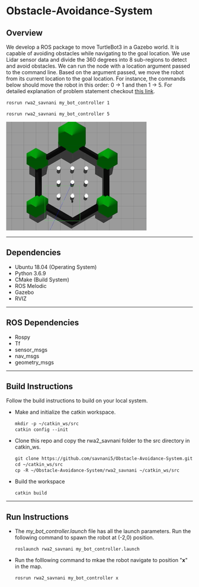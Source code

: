 # Obstacle-Avoidance-System
## Overview
We develop a ROS package to move TurtleBot3 in a Gazebo world. It is capable of avoiding obstacles while navigating to the goal location. We use Lidar sensor data and divide the 360 degrees into 8 sub-regions to detect and avoid obstacles. We can run the node with a location argument passed to the command line. Based on the argument passed, we move the robot from its current location to the goal location. For instance, the commands below should move the robot in this order: 0 → 1 and then 1 → 5. For detailed explanation of problem statement checkout [this link](https://github.com/savnani5/Obstacle-Avoidance-System/blob/main/ENPM809E_RWA2_Spring2021.pdf).

  ```
  rosrun rwa2_savnani my_bot_controller 1
  ```
  ```
  rosrun rwa2_savnani my_bot_controller 5
  ```

![turtleBot3_world](git_images/sim.gif)

---

## Dependencies
- Ubuntu 18.04 (Operating System)
- Python 3.6.9
- CMake (Build System)
- ROS Melodic
- Gazebo
- RVIZ

---
## ROS Dependencies
- Rospy
- Tf
- sensor_msgs
- nav_msgs
- geometry_msgs


---
## Build Instructions
Follow the build instructions to build on your local system. 

- Make and initialize the catkin workspace.
  ```
  mkdir -p ~/catkin_ws/src
  catkin config --init
  ```

- Clone this repo and copy the rwa2_savnani folder to the src directory in catkin_ws. 
  ```
  git clone https://github.com/savnani5/Obstacle-Avoidance-System.git
  cd ~/catkin_ws/src
  cp -R ~/Obstacle-Avoidance-System/rwa2_savnani ~/catkin_ws/src
  ```

- Build the workspace
  ```
  catkin build
  ```

---
## Run Instructions
- The *my_bot_controller.launch* file has all the launch parameters. Run the following command to spawn the robot at (-2,0) position.
  
  ```
  roslaunch rwa2_savnani my_bot_controller.launch
  ```

- Run the folllowing command to mkae the robot navigate to position "**x**" in the map.

  ```
  rosrun rwa2_savnani my_bot_controller x
  ```


